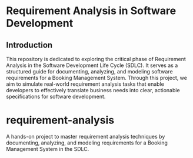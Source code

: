 # Requirement Analysis in Software Development

## Introduction

This repository is dedicated to exploring the critical phase of Requirement Analysis in the Software Development Life Cycle (SDLC). It serves as a structured guide for documenting, analyzing, and modeling software requirements for a Booking Management System. Through this project, we aim to simulate real-world requirement analysis tasks that enable developers to effectively translate business needs into clear, actionable specifications for software development.

# requirement-analysis
A hands-on project to master requirement analysis techniques by documenting, analyzing, and modeling requirements for a Booking Management System in the SDLC.
